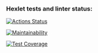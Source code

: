 ### Hexlet tests and linter status:
[![Actions Status](https://github.com/YaroslavBorshevsky812/java-project-71/actions/workflows/hexlet-check.yml/badge.svg)](https://github.com/YaroslavBorshevsky812/java-project-71/actions)

[![Maintainability](https://api.codeclimate.com/v1/badges/ea7ad41aefda91a2e1e7/maintainability)](https://codeclimate.com/github/YaroslavBorshevsky812/java-project-71/maintainability)

[![Test Coverage](https://api.codeclimate.com/v1/badges/ea7ad41aefda91a2e1e7/test_coverage)](https://codeclimate.com/github/YaroslavBorshevsky812/java-project-71/test_coverage)
